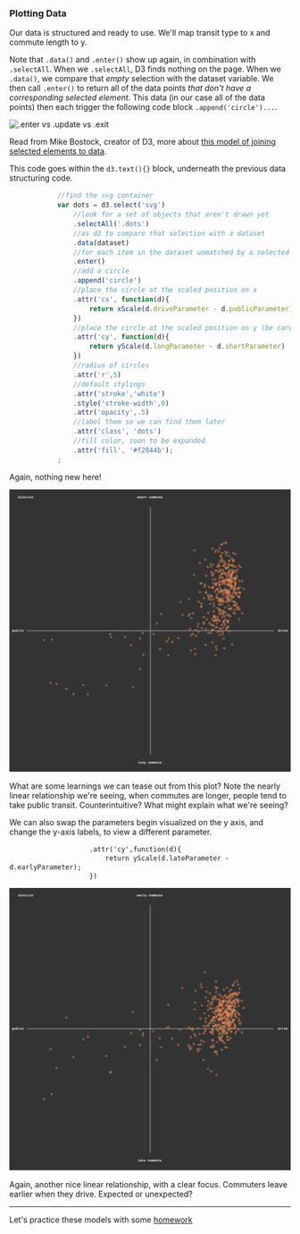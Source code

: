### Plotting Data

Our data is structured and ready to use. We'll map transit type to x and commute length to y.

Note that `.data()` and `.enter()` show up again, in combination with `.selectAll`. When we `.selectAll`, D3 finds nothing on the page. When we `.data()`, we compare that *empty* selection with the dataset variable. We then call `.enter()` to return all of the data points *that don't have a corresponding selected element*. This data (in our case all of the data points) then each trigger the following code block `.append('circle')...`.

![.enter vs .update vs .exit](http://78.media.tumblr.com/482d9382e82d1c779ef62510fb3ab6aa/tumblr_inline_n0i9pcT8rI1r5kllz.jpg)

Read from Mike Bostock, creator of D3, more about [this model of joining selected elements to data](https://bost.ocks.org/mike/join/).

This code goes within the `d3.text(){}` block, underneath the previous data structuring code. 

```js
			//find the svg container
			var dots = d3.select('svg')
				//look for a set of objects that aren't drawn yet
				.selectAll('.dots')
				//as d3 to compare that selection with a dataset
				.data(dataset)
				//for each item in the dataset unmatched by a selected element...
				.enter()
				//add a circle
				.append('circle')
				//place the circle at the scaled position on x
				.attr('cx', function(d){
					return xScale(d.driveParameter - d.publicParameter)
				})
				//place the circle at the scaled position on y (be careful to not invert it!)
				.attr('cy', function(d){
					return yScale(d.longParameter - d.shortParameter)
				})		
				//radius of circles 					
				.attr('r',5)
				//default stylings
				.attr('stroke','white')
				.style('stroke-width',0)
				.attr('opacity',.5)
				//label them so we can find them later
				.attr('class', 'dots')
				//fill color, soon to be expanded
				.attr('fill', '#f2844b');
			;
```

Again, nothing new here! 

![simple plot](plot.png)

What are some learnings we can tease out from this plot? Note the nearly linear relationship we're seeing, when commutes are longer, people tend to take public transit. Counterintuitive? What might explain what we're seeing?

We can also swap the parameters begin visualized on the y axis, and change the y-axis labels, to view a different parameter.

```
					.attr('cy',function(d){
						return yScale(d.lateParameter - d.earlyParameter);
					})
```

![simple plot](late.png)

Again, another nice linear relationship, with a clear focus. Commuters leave earlier when they drive. Expected or unexpected?  

-----

Let's practice these models with some [homework](homework.md)
